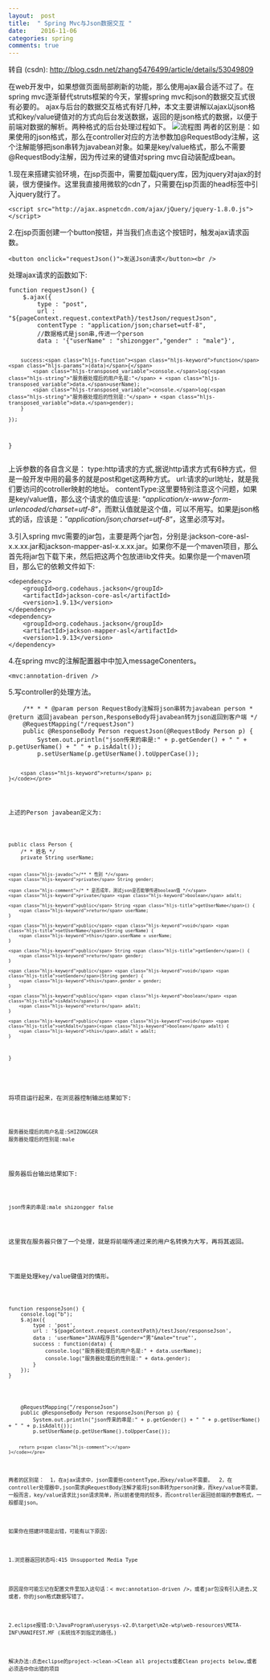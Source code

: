 ```yaml
---
layout:  post
title:  " Spring Mvc与Json数据交互 "
date:    2016-11-06
categories: spring 
comments: true
---
```

转自 (csdn): http://blog.csdn.net/zhang5476499/article/details/53049809
<div class="markdown_views">
 <p>在web开发中，如果想做页面局部刷新的功能，那么使用ajax最合适不过了。在spring mvc逐渐替代struts框架的今天，掌握spring mvc和json的数据交互式很有必要的。  ajax与后台的数据交互格式有好几种，本文主要讲解以ajax以json格式和key/value键值对的方式向后台发送数据，返回的是json格式的数据，以便于前端对数据的解析。两种格式的后台处理过程如下。  <img src="http://img.blog.csdn.net/20161105232244693" alt="流程图" title="">  两者的区别是：如果使用的json格式，那么在controller对应的方法参数加@RequestBody注解，这个注解能够把json串转为javabean对象。如果是key/value格式，那么不需要@RequestBody注解，因为传过来的键值对spring mvc自动装配成bean。</p> 
 <p>1.现在来搭建实验环境，在jsp页面中，需要加载jquery库，因为jquery对ajax的封装，很方便操作。这里我直接用微软的cdn了，只需要在jsp页面的head标签中引入jquery就行了。</p> 
 <pre class="prettyprint"><code class=" hljs xml"><span class="hljs-tag">&lt;<span class="hljs-title">script</span> <span class="hljs-attribute">src</span>=<span class="hljs-value">"http://ajax.aspnetcdn.com/ajax/jQuery/jquery-1.8.0.js"</span>&gt;</span><span class="javascript"></span><span class="hljs-tag">&lt;/<span class="hljs-title">script</span>&gt;</span></code></pre> 
 <p>2.在jsp页面创建一个button按钮，并当我们点击这个按钮时，触发ajax请求函数。</p> 
 <pre class="prettyprint"><code class=" hljs xml"><span class="hljs-tag">&lt;<span class="hljs-title">button</span> <span class="hljs-attribute">onclick</span>=<span class="hljs-value">"requestJson()"</span>&gt;</span>发送Json请求<span class="hljs-tag">&lt;/<span class="hljs-title">button</span>&gt;</span><span class="hljs-tag">&lt;<span class="hljs-title">br</span> /&gt;</span></code></pre> 
 <p>处理ajax请求的函数如下:</p> 
 <pre class="prettyprint"><code class=" hljs scilab"><span class="hljs-function"><span class="hljs-keyword">function</span> <span class="hljs-title">requestJson</span><span class="hljs-params">()</span> { </span>
    $.ajax({
        type : <span class="hljs-string">"post"</span>,
        url : <span class="hljs-string">"${pageContext.request.contextPath}/testJson/requestJson"</span>,
        contentType : <span class="hljs-string">"application/json;charset=utf-8"</span>,
        <span class="hljs-comment">//数据格式是json串,传进一个person</span>
        data : <span class="hljs-string">'{"</span>userName<span class="hljs-string">" : "</span>shizongger<span class="hljs-string">","</span>gender<span class="hljs-string">" : "</span>male<span class="hljs-string">"}'</span>,

        success:<span class="hljs-function"><span class="hljs-keyword">function</span><span class="hljs-params">(data)</span>{</span>
            <span class="hljs-transposed_variable">console.</span>log(<span class="hljs-string">"服务器处理后的用户名是:"</span> + <span class="hljs-transposed_variable">data.</span>userName);
            <span class="hljs-transposed_variable">console.</span>log(<span class="hljs-string">"服务器处理后的性别是:"</span> + <span class="hljs-transposed_variable">data.</span>gender);
        }

    });
}</code></pre> 
 <p>上诉参数的各自含义是：  type:http请求的方式,据说http请求方式有6种方式，但是一般开发中用的最多的就是post和get这两种方式。  url:请求的url地址，就是我们要访问的cotroller映射的地址。  contentType:这里要特别注意这个问题，如果是key/value值，那么这个请求的值应该是: “<em>application/x-www-form-urlencoded/charset=utf-8</em>“，而默认值就是这个值，可以不用写。如果是json格式的话，应该是：”<em>application/json;charset=utf-8</em>“，这里必须写对。</p> 
 <p>3.引入spring mvc需要的jar包，主要是两个jar包，分别是:jackson-core-asl-x.x.xx.jar和jackson-mapper-asl-x.x.xx.jar。如果你不是一个maven项目，那么首先将jar包下载下来，然后把这两个包放进lib文件夹。如果你是一个maven项目，那么它的依赖文件如下:</p> 
 <pre class="prettyprint"><code class=" hljs xml"><span class="hljs-tag">&lt;<span class="hljs-title">dependency</span>&gt;</span>
    <span class="hljs-tag">&lt;<span class="hljs-title">groupId</span>&gt;</span>org.codehaus.jackson<span class="hljs-tag">&lt;/<span class="hljs-title">groupId</span>&gt;</span>
    <span class="hljs-tag">&lt;<span class="hljs-title">artifactId</span>&gt;</span>jackson-core-asl<span class="hljs-tag">&lt;/<span class="hljs-title">artifactId</span>&gt;</span>
    <span class="hljs-tag">&lt;<span class="hljs-title">version</span>&gt;</span>1.9.13<span class="hljs-tag">&lt;/<span class="hljs-title">version</span>&gt;</span>
<span class="hljs-tag">&lt;/<span class="hljs-title">dependency</span>&gt;</span>
<span class="hljs-tag">&lt;<span class="hljs-title">dependency</span>&gt;</span>
    <span class="hljs-tag">&lt;<span class="hljs-title">groupId</span>&gt;</span>org.codehaus.jackson<span class="hljs-tag">&lt;/<span class="hljs-title">groupId</span>&gt;</span>
    <span class="hljs-tag">&lt;<span class="hljs-title">artifactId</span>&gt;</span>jackson-mapper-asl<span class="hljs-tag">&lt;/<span class="hljs-title">artifactId</span>&gt;</span>
    <span class="hljs-tag">&lt;<span class="hljs-title">version</span>&gt;</span>1.9.13<span class="hljs-tag">&lt;/<span class="hljs-title">version</span>&gt;</span>
<span class="hljs-tag">&lt;/<span class="hljs-title">dependency</span>&gt;</span></code></pre> 
 <p>4.在spring mvc的注解配置器中中加入messageConenters。</p> 
 <p><code>&lt;mvc:annotation-driven /&gt;</code></p> 
 <p>5.写controller的处理方法。</p> 
 <pre class="prettyprint"><code class=" hljs java">    <span class="hljs-javadoc">/** * *<span class="hljs-javadoctag"> @param</span> person RequestBody注解将json串转为javabean person *<span class="hljs-javadoctag"> @return</span> 返回javabean person,ResponseBody将javabean转为json返回到客户端 */</span>
    <span class="hljs-annotation">@RequestMapping</span>(<span class="hljs-string">"/requestJson"</span>)
    <span class="hljs-keyword">public</span> @ResponseBody Person <span class="hljs-title">requestJson</span>(@RequestBody Person p) {
        System.out.println(<span class="hljs-string">"json传来的串是:"</span> + p.getGender() + <span class="hljs-string">" "</span> + p.getUserName() + <span class="hljs-string">" "</span> + p.isAdalt());
        p.setUserName(p.getUserName().toUpperCase());

        <span class="hljs-keyword">return</span> p;
    }</code></pre> 
 <p>上述的Person javabean定义为:</p> 
 <pre class="prettyprint"><code class=" hljs java"><span class="hljs-keyword">public</span> <span class="hljs-class"><span class="hljs-keyword">class</span> <span class="hljs-title">Person</span> {</span>
    <span class="hljs-comment">/* * 姓名 */</span>
    <span class="hljs-keyword">private</span> String userName;

    <span class="hljs-javadoc">/** * 性别 */</span>
    <span class="hljs-keyword">private</span> String gender;

    <span class="hljs-comment">/* * 是否成年，测试json是否能够传递boolean值 */</span>
    <span class="hljs-keyword">private</span> <span class="hljs-keyword">boolean</span> adalt;

    <span class="hljs-keyword">public</span> String <span class="hljs-title">getUserName</span>() {
        <span class="hljs-keyword">return</span> userName;
    }

    <span class="hljs-keyword">public</span> <span class="hljs-keyword">void</span> <span class="hljs-title">setUserName</span>(String userName) {
        <span class="hljs-keyword">this</span>.userName = userName;
    }

    <span class="hljs-keyword">public</span> String <span class="hljs-title">getGender</span>() {
        <span class="hljs-keyword">return</span> gender;
    }

    <span class="hljs-keyword">public</span> <span class="hljs-keyword">void</span> <span class="hljs-title">setGender</span>(String gender) {
        <span class="hljs-keyword">this</span>.gender = gender;
    }

    <span class="hljs-keyword">public</span> <span class="hljs-keyword">boolean</span> <span class="hljs-title">isAdalt</span>() {
        <span class="hljs-keyword">return</span> adalt;
    }

    <span class="hljs-keyword">public</span> <span class="hljs-keyword">void</span> <span class="hljs-title">setAdalt</span>(<span class="hljs-keyword">boolean</span> adalt) {
        <span class="hljs-keyword">this</span>.adalt = adalt;
    }
}</code></pre> 
 <p>将项目运行起来，在浏览器控制输出结果如下:</p> 
 <pre class="prettyprint"><code class=" hljs ruby">服务器处理后的用户名是<span class="hljs-symbol">:SHIZONGGER</span>
服务器处理后的性别是<span class="hljs-symbol">:male</span></code></pre> 
 <p>服务器后台输出结果如下:</p> 
 <pre class="prettyprint"><code class=" hljs ruby">json传来的串是<span class="hljs-symbol">:male</span> shizongger <span class="hljs-keyword">false</span></code></pre> 
 <p>这里我在服务器只做了一个处理，就是将前端传递过来的用户名转换为大写，再将其返回。</p> 
 <p>下面是处理key/value键值对的情形。</p> 
 <pre class="prettyprint"><code class=" hljs scilab"><span class="hljs-function"><span class="hljs-keyword">function</span> <span class="hljs-title">responseJson</span><span class="hljs-params">()</span> {</span>
    <span class="hljs-transposed_variable">console.</span>log(<span class="hljs-string">"b"</span>);
    $.ajax({
        type : <span class="hljs-string">'post'</span>,
        url : <span class="hljs-string">'${pageContext.request.contextPath}/testJson/responseJson'</span>,
        data : <span class="hljs-string">'userName="</span>JAVA程序员<span class="hljs-string">"&amp;gender="</span>男<span class="hljs-string">"&amp;male="</span>true<span class="hljs-string">"'</span>,
        success : <span class="hljs-function"><span class="hljs-keyword">function</span><span class="hljs-params">(data)</span> {</span>
            <span class="hljs-transposed_variable">console.</span>log(<span class="hljs-string">"服务器处理后的用户名是:"</span> + <span class="hljs-transposed_variable">data.</span>userName);
            <span class="hljs-transposed_variable">console.</span>log(<span class="hljs-string">"服务器处理后的性别是:"</span> + <span class="hljs-transposed_variable">data.</span>gender);                   
        }
    });
}</code></pre> 
 <pre class="prettyprint"><code class=" hljs avrasm">    @RequestMapping(<span class="hljs-string">"/responseJson"</span>)
    public @ResponseBody Person responseJson(Person p) {
        System<span class="hljs-preprocessor">.out</span><span class="hljs-preprocessor">.println</span>(<span class="hljs-string">"json传来的串是:"</span> + p<span class="hljs-preprocessor">.getGender</span>() + <span class="hljs-string">" "</span> + p<span class="hljs-preprocessor">.getUserName</span>() + <span class="hljs-string">" "</span> + p<span class="hljs-preprocessor">.isAdalt</span>())<span class="hljs-comment">;</span>
        p<span class="hljs-preprocessor">.setUserName</span>(p<span class="hljs-preprocessor">.getUserName</span>()<span class="hljs-preprocessor">.toUpperCase</span>())<span class="hljs-comment">;</span>

        return p<span class="hljs-comment">;</span>
    }</code></pre> 
 <p>两者的区别是：  1，在ajax请求中，json需要些contentType,而key/value不需要。  2，在controller处理器中,json需求@RequestBody注解才能将json串转为person对象，而key/value不需要。  一般而言，key/value请求比json请求简单，所以前者使用的较多，而controller返回给前端的参数格式，一般都是json。</p> 
 <p>如果你在搭建环境是出错，可能有以下原因:</p> 
 <p>1.浏览器返回状态吗:415 Unsupported Media Type </p> 
 <p>原因是你可能忘记在配置文件里加入这句话：&lt; mvc:annotation-driven /&gt;，或者jar包没有引入进去,又或者，你的json格式数据写错了。</p> 
 <p>2.eclipse报错:D:\JavaProgram\userysys-v2.0\target\m2e-wtp\web-resources\META-INF\MANIFEST.MF (系统找不到指定的路径。) </p> 
 <p>解决办法:点击eclipse的project-&gt;clean-&gt;Clean all projects或者Clean projects below,或者必须选中你出错的项目</p>
</div>
